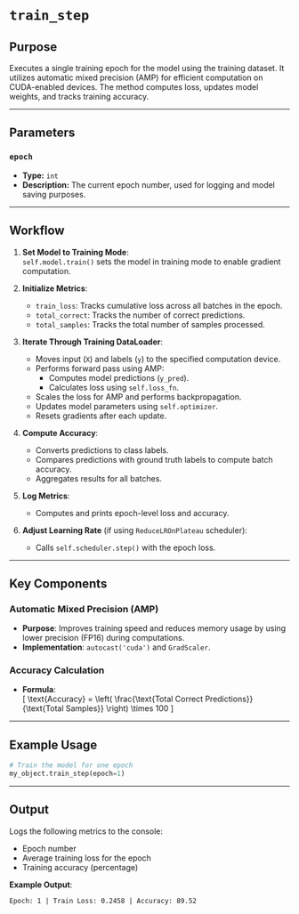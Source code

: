 # `train_step`

## Purpose
Executes a single training epoch for the model using the training dataset. It utilizes automatic mixed precision (AMP) for efficient computation on CUDA-enabled devices. The method computes loss, updates model weights, and tracks training accuracy.

---

## Parameters

### `epoch`
- **Type:** `int`
- **Description:** The current epoch number, used for logging and model saving purposes.

---

## Workflow

1. **Set Model to Training Mode**:  
   `self.model.train()` sets the model in training mode to enable gradient computation.

2. **Initialize Metrics**:  
   - `train_loss`: Tracks cumulative loss across all batches in the epoch.  
   - `total_correct`: Tracks the number of correct predictions.  
   - `total_samples`: Tracks the total number of samples processed.

3. **Iterate Through Training DataLoader**:
   - Moves input (`X`) and labels (`y`) to the specified computation device.
   - Performs forward pass using AMP:
     - Computes model predictions (`y_pred`).
     - Calculates loss using `self.loss_fn`.
   - Scales the loss for AMP and performs backpropagation.
   - Updates model parameters using `self.optimizer`.
   - Resets gradients after each update.

4. **Compute Accuracy**:
   - Converts predictions to class labels.
   - Compares predictions with ground truth labels to compute batch accuracy.
   - Aggregates results for all batches.

5. **Log Metrics**:
   - Computes and prints epoch-level loss and accuracy.

6. **Adjust Learning Rate** (if using `ReduceLROnPlateau` scheduler):
   - Calls `self.scheduler.step()` with the epoch loss.

---

## Key Components

### Automatic Mixed Precision (AMP)
- **Purpose**: Improves training speed and reduces memory usage by using lower precision (FP16) during computations.
- **Implementation**: `autocast('cuda')` and `GradScaler`.

### Accuracy Calculation
- **Formula**:  
  \[
  \text{Accuracy} = \left( \frac{\text{Total Correct Predictions}}{\text{Total Samples}} \right) \times 100
  \]

---

## Example Usage

```python
# Train the model for one epoch
my_object.train_step(epoch=1)
```

---

## Output
Logs the following metrics to the console:
- Epoch number
- Average training loss for the epoch
- Training accuracy (percentage)

**Example Output**:
```
Epoch: 1 | Train Loss: 0.2458 | Accuracy: 89.52
```